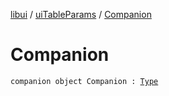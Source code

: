 [libui](../index.md) / [uiTableParams](index.md) / [Companion](./-companion.md)

# Companion

`companion object Companion : `[`Type`](../../kotlinx.cinterop/-c-struct-var/-type/index.md)